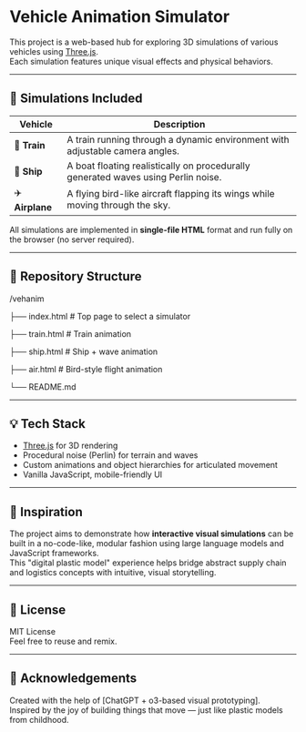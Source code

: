 # Vehicle Animation Simulator

This project is a web-based hub for exploring 3D simulations of various vehicles using [Three.js](https://threejs.org/).  
Each simulation features unique visual effects and physical behaviors.

---

## 🔗 Simulations Included

| Vehicle | Description |
|--------|-------------|
| 🚆 **Train** | A train running through a dynamic environment with adjustable camera angles. |
| 🚢 **Ship** | A boat floating realistically on procedurally generated waves using Perlin noise. |
| ✈️ **Airplane** | A flying bird-like aircraft flapping its wings while moving through the sky. |

All simulations are implemented in **single-file HTML** format and run fully on the browser (no server required).

---

## 📁 Repository Structure

/vehanim

├── index.html         # Top page to select a simulator

├── train.html         # Train animation

├── ship.html          # Ship + wave animation

├── air.html      # Bird-style flight animation

└── README.md

---

## 💡 Tech Stack

- [Three.js](https://threejs.org/) for 3D rendering
- Procedural noise (Perlin) for terrain and waves
- Custom animations and object hierarchies for articulated movement
- Vanilla JavaScript, mobile-friendly UI

---

## 🧠 Inspiration

The project aims to demonstrate how **interactive visual simulations** can be built in a no-code-like, modular fashion using large language models and JavaScript frameworks.  
This "digital plastic model" experience helps bridge abstract supply chain and logistics concepts with intuitive, visual storytelling.

---

## 📜 License

MIT License  
Feel free to reuse and remix.

---

## 🙌 Acknowledgements

Created with the help of [ChatGPT + o3-based visual prototyping].  
Inspired by the joy of building things that move — just like plastic models from childhood.